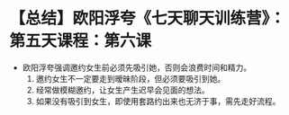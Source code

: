 # 【总结】欧阳浮夸《七天聊天训练营》：第五天课程：第六课

-   欧阳浮夸强调邀约女生前必须先吸引她，否则会浪费时间和精力。
    1.  邀约女生不一定要走到暧昧阶段，但必须要吸引到她。
    2.  经常做模糊邀约，让女生产生迟早会见面的想法。
    3.  如果没有吸引到女生，即使用套路约出来也无济于事，需先走好流程。